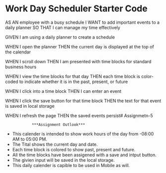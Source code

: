 # Work Day Scheduler Starter Code



AS AN employee with a busy schedule
I WANT to add important events to a daily planner
SO THAT I can manage my time effectively

GIVEN I am using a daily planner to create a schedule

WHEN I open the planner
THEN the current day is displayed at the top of the calendar

WHEN I scroll down
THEN I am presented with time blocks for standard business hours

WHEN I view the time blocks for that day
THEN each time block is color-coded to indicate whether it is in the past, present, or future

WHEN I click into a time block
THEN I can enter an event

WHEN I click the save button for that time block
THEN the text for that event is saved in local storage

WHEN I refresh the page
THEN the saved events persist# Assignmetn-5

                ***Assignment Outlook***
                
* This calender is intended to show work hours of the day from -08:00 AM to 05:00 PM.
* The Tital shows the current day and date. 
* Each time block is colored to show past, present and future.
* All the time blocks have been assigened with a save and intput button. 
* The givien input will be saved in the local storage.
* This daily calender is capible to be used in Mobile as will.
